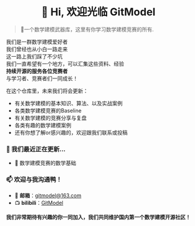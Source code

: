 ## 
<h1 align="center"> 👋 Hi, 欢迎光临 GitModel </h1>

> 🚀一个数学建模武器库，这里有你学习数学建模竞赛的所有.

我们是一群数学建模爱好者\
我们曾经也从小白一路走来\
这一路上我们踩了不少坑\
我们一直希望有一个地方，可以汇集这些资料、经验\
**持续开源的服务各位竞赛者**\
与学习者、竞赛者们一同成长！

在这个仓库里，未来我们将会更新：
- 有关数学建模的基本知识、算法、以及实战案例
- 各类数学建模竞赛的Baseline
- 有关数学建模的竞赛分享与复盘
- 各类有趣的数学建模案例
- 还有你想了解or感兴趣的，欢迎跟我们联系或投稿

### 🌱 我们最近正在更新...
- 🧱 数学建模竞赛的数学基础

### 📫 欢迎与我沟通鸭！
- 📧 **邮箱**：gitmodel@163.com
- 📺 **bilibili**：[GitModel](https://space.bilibili.com/1051016998)

**我们非常期待有兴趣的你一同加入，我们共同维护国内第一个数学建模开源社区！**
<!---
GitModelHub/GitModelHub is a ✨ special ✨ repository because its `README.md` (this file) appears on your GitHub profile.
You can click the Preview link to take a look at your changes.
--->
